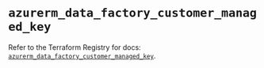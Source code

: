 # `azurerm_data_factory_customer_managed_key`

Refer to the Terraform Registry for docs: [`azurerm_data_factory_customer_managed_key`](https://registry.terraform.io/providers/hashicorp/azurerm/4.50.0/docs/resources/data_factory_customer_managed_key).
